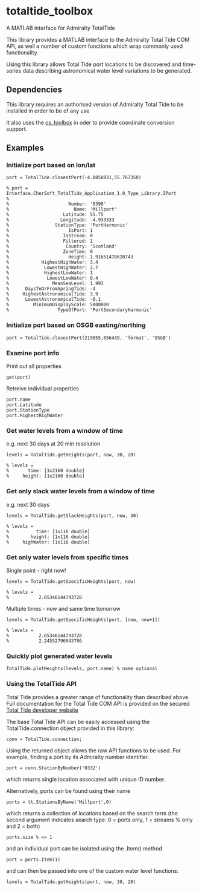 # totaltide_toolbox

A MATLAB interface for Admiralty TotalTide

This library provides a MATLAB interface to the Admiralty Total Tide COM API, as well a number of custom functions which wrap commonly used functionality. 

Using this library allows Total Tide port locations to be discovered and time-series data describing astronomical water level variations to be generated.

## Dependencies
This library requires an authorised version of Admiralty Total Tide to be installed in order to be of any use

It also uses the [os_toolbox](https://github.com/OceanMetSEPA/os_toolbox) in oder to provide coordinate conversion support.

## Examples
 

### Initialize port based on lon/lat
    port = TotalTide.closestPort(-4.8858831,55.767350)

    % port = Interface.CherSoft_TotalTide_Application_1.0_Type_Library.IPort
    %
    %                      Number: '0398'
    %                        Name: 'Millport'
    %                    Latitude: 55.75
    %                   Longitude: -4.933333
    %                 StationType: 'PortHarmonic'
    %                      IsPort: 1
    %                    IsStream: 0
    %                    Filtered: 1
    %                     Country: 'Scotland'
    %                    ZoneTime: 0
    %                      Height: 1.91651478620743
    %            HighestHighWater: 3.4
    %             LowestHighWater: 2.7
    %             HighestLowWater: 1
    %              LowestLowWater: 0.4
    %                MeanSeaLevel: 1.993
    %      DaysToOrFromSpringTide: -4
    %     HighestAstronomicalTide: 3.9
    %      LowestAstronomicalTide: -0.1
    %         MinimumDisplayScale: 5000000
    %                  TypeOfPort: 'PortSecondaryHarmonic'


### Initialize port based on OSGB easting/northing

    port = TotalTide.closestPort(219055,656439, 'format', 'OSGB')

### Examine port info

Print out all properties

    get(port)

Retreive individual properties

    port.name
    port.Latitude
    port.StationType
    port.HighestHighWater


### Get water levels from a window of time

e.g. next 30 days at 20 min resolution

    levels = TotalTide.getHeights(port, now, 30, 20)

    % levels = 
    %       time: [1x2160 double]
    %     height: [1x2160 double]

### Get only slack water levels from a window of time

e.g. next 30 days 

    levels = TotalTide.getSlackHeights(port, now, 30)

    % levels = 
    %          time: [1x116 double]
    %        height: [1x116 double]
    %     highWater: [1x116 double]


### Get only water levels from specific times

Single point - right now!

    levels = TotalTide.getSpecificHeights(port, now)

    % levels =
    %           2.65346144793728

Multiple times - now and same time tomorrow

    levels = TotalTide.getSpecificHeights(port, [now, now+1])

    % levels =
    %           2.65346144793728
    %           2.24552796043786

### Quickly plot generated water levels

    TotalTide.plotHeights(levels, port.name) % name optional

### Using the TotalTide API

Total Tide provides a greater range of functionality than described above. Full documentation for the Total Tide COM API is provided on the secured [Total Tide developer website](http://www.chersoft.co.uk/totaltidesdk/index.htm)

The base Total Tide API can be easily accessed using the TotalTide.connection object provided in this library: 

    conn = TotalTide.connection;

Using the returned object allows the raw API functions to be used. For example, finding a port by its Admiralty number identifier.

    port = conn.StationByNumber('0332') 

which returns single location associated with unique ID number.

Alternatively, ports can be found using their name

    ports = tt.StationsByName('Millport',0)

which returns a collection of locations based on the search term (the second argument indicates search type: 0 = ports only, 1 = streams 
% only and 2 = both)

    ports.size % => 1 

and an individual port can be isolated using the .Item() method

    port = ports.Item(1)

and can then be passed into one of the custom water level functions:

    levels = TotalTide.getHeights(port, now, 30, 20)
















